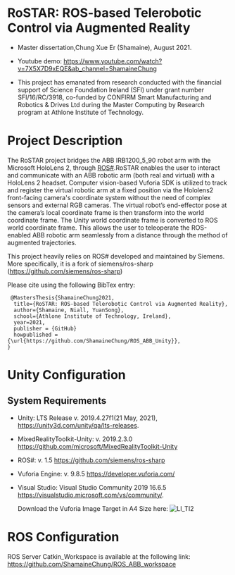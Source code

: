 # RoSTAR: ROS-based Telerobotic Control via Augmented Reality

- Master dissertation,Chung Xue Er (Shamaine), August 2021. 

- Youtube demo: https://www.youtube.com/watch?v=7X5X7D9xEQE&ab_channel=ShamaineChung

- This project has emanated from research conducted with the financial support of Science Foundation Ireland (SFI) under grant number SFI/16/RC/3918, co-funded by CONFIRM Smart Manufacturing and Robotics & Drives Ltd during the Master Computing by Research program at Athlone Institute of Technology. 

# Project Description

The RoSTAR project bridges the ABB IRB1200_5_90 robot arm with the Microsoft HoloLens 2, through [ROS#](https://github.com/siemens/ros-sharp).RoSTAR enables the user to interact and communicate with an ABB robotic arm (both real and virtual) with a HoloLens 2 headset. Computer vision-based Vuforia SDK is utilized to track and register the virtual robotic arm at a fixed position via the Hololens2 front-facing camera's coordinate system without the need of complex sensors and external RGB cameras. The virtual robot’s end-effector pose at the camera’s local coordinate frame is then transform into the world coordinate frame. The Unity world coordinate frame is converted to ROS world coordinate frame.  This allows the user to teleoperate the ROS-enabled ABB robotic arm seamlessly from a distance through the method of augmented trajectories.

This project heavily relies on ROS# developed and maintained by Siemens. More specifically, it is a fork of siemens/ros-sharp (https://github.com/siemens/ros-sharp)


Please cite using the following BibTex entry:

```
 @MastersThesis{ShamaineChung2021,
  title={RoSTAR: ROS-based Telerobotic Control via Augmented Reality},
  author={Shamaine, Niall, YuanSong},
  school={Athlone Institute of Technology, Ireland},
  year=2021,
  publisher = {GitHub}
  howpublished = {\url{https://github.com/ShamaineChung/ROS_ABB_Unity}},
}
```
# Unity Configuration

## System Requirements
* Unity: LTS Release v. 2019.4.27f1(21 May, 2021), https://unity3d.com/unity/qa/lts-releases.
* MixedRealityToolkit-Unity: v. 2019.2.3.0 
  https://github.com/microsoft/MixedRealityToolkit-Unity
* ROS#: v. 1.5
  https://github.com/siemens/ros-sharp
* Vuforia Engine: v. 9.8.5
  https://developer.vuforia.com/
* Visual Studio: Visual Studio Community 2019 16.6.5
  https://visualstudio.microsoft.com/vs/community/.
  
  Download the Vuforia Image Target in A4 Size here:
  ![LI_TI2](https://user-images.githubusercontent.com/86027470/125611868-ab43e4e7-4667-4a7f-872f-6a2d35a07cac.jpg)

  
# ROS Configuration

ROS Server Catkin_Workspace is available  at the following link: https://github.com/ShamaineChung/ROS_ABB_workspace
